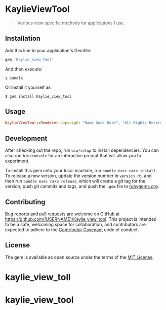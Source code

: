 # KaylieViewTool

> Various view specific methods for applications I use.

## Installation

Add this line to your application's Gemfile:

```ruby
gem 'Kaylie_view_tool'
```

And then execute:

    $ bundle

Or install it yourself as:

    $ gem install Kaylie_view_tool

## Usage

```ruby
KaylieViewTool::Renderer.copyright "Name Goes Here", "All Rights Reserved"
```

## Development

After checking out the repo, run `bin/setup` to install dependencies. You can also run `bin/console` for an interactive prompt that will allow you to experiment.

To install this gem onto your local machine, run `bundle exec rake install`. To release a new version, update the version number in `version.rb`, and then run `bundle exec rake release`, which will create a git tag for the version, push git commits and tags, and push the `.gem` file to [rubygems.org](https://rubygems.org).

## Contributing

Bug reports and pull requests are welcome on GitHub at https://github.com/[USERNAME]/Kaylie_view_tool. This project is intended to be a safe, welcoming space for collaboration, and contributors are expected to adhere to the [Contributor Covenant](http://contributor-covenant.org) code of conduct.


## License

The gem is available as open source under the terms of the [MIT License](http://opensource.org/licenses/MIT).

# kaylie_view_toll
# kaylie_view_tool
